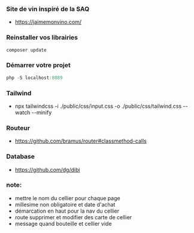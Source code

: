 ### Site de vin inspiré de la SAQ

- https://jaimemonvino.com/

### Reinstaller vos librairies
```js
composer update
```
### Démarrer votre projet

```js
php -S localhost:8089 
```
### Tailwind
-  npx tailwindcss -i ./public/css/input.css -o ./public/css/tailwind.css --watch --minify

### Routeur
- https://github.com/bramus/router#classmethod-calls

### Database 
- https://github.com/dg/dibi

### note:
- mettre le nom du cellier pour chaque page
- millesime non obligatoire et date d'achat
- démarcation en haut pour la nav du cellier
- route supprimer et modifier des carte de cellier
- message quand bouteille et cellier vide

